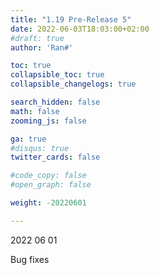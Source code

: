 ```yaml
---
title: "1.19 Pre-Release 5"
date: 2022-06-03T18:03:00+02:00
#draft: true
author: 'Ran#'

toc: true
collapsible_toc: true
collapsible_changelogs: true

search_hidden: false
math: false
zooming_js: false

ga: true
#disqus: true
twitter_cards: false

#code_copy: false
#open_graph: false

weight: -20220601

---
```


2022 06 01

Bug fixes
